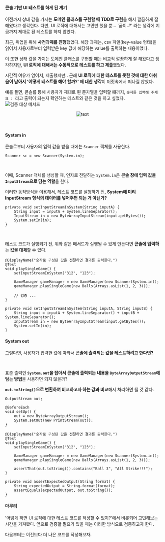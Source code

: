 <div class=markdown-body>

#### 콘솔 기반 UI 테스트를 하게 된 계기

이전까지 상태 값을 가지는 **도메인 클래스를 구현할 때 TDD로 구현**을 해서 깔끔하게 잘 해왔다고 생각한다.
다만, UI 로직에 대해서는 고민만 했을 뿐... '굳이..?' 라는 생각에 지금까지 제대로 된 테스트를 하지 않았다.

최근, 취업을 위해 **사전과제를 진행**했었다.
해당 과제는, csv 파일(key-value 형태)을 읽어서 사용자로부터 입력받은 key 값에 해당하는 value를 출력하는 내용이었다.

이 또한 상태 값을 가지는 도메인 클래스를 구현할 때는 비교적 깔끔하게 잘 해왔다고 생각하지만,
**UI 로직에 대해서는 수동적으로 테스트를 하고 제출**했었다.

시간적 여유가 없어서, 제출했지만.. 근래 **UI 로직에 대한 테스트를 못한 것에 대한 아쉬움이 남아서 '어떻게 테스트를 해야 할까?' 에 대한 생각**이 머릿속에서 떠나질 않았다.

예를 들면, 콘솔를 통해 사용자가 제대로 된 문자열을 입력할 떄까지, `숫자를 입력해 주세요 : `라고 출력이 되는지 확인하는 테스트와 같은 것을 하고 싶었다.
![검증 대상 메서드](https://github.com/hbkuk/baseball-game-by-tdd/assets/109803585/6d9578f5-bb8c-4928-b908-b259736cd105)

<p align="center">
  <img src="https://github.com/hbkuk/baseball-game-by-tdd/assets/109803585/2b117758-cf2f-4d8e-8c34-dc77b0bbed0b" alt="text" width="number" />
</p> 

<br>

#### System in

콘솔로부터 사용자의 입력 값을 받을 때에는 `Scanner` 객체를 사용한다.
```
Scanner sc = new Scanner(System.in);
```

<br>

이때, Scanner 객체를 생성할 때, 인자로 전달하는 `System.in`은 **콘솔 창에 입력 값을 `InputStream`으로 담는 역할**을 한다.

이러한 동작방식을 이용해서, 테스트 코드를 실행하기 전, **System에 미리 InputStream 형식의 데이터를 넣어주면 되는 거 아닌가?**

```
private void setInputStreamInSystem(String inputA) {
    String input = inputA + System.lineSeparator();
    InputStream in = new ByteArrayInputStream(input.getBytes());
    System.setIn(in);
}
```  

<br>

테스트 코드가 실행되기 전, 위와 같은 메서드가 실행될 수 있게 만든다면 **콘솔에 입력하는 값을 대체**할 수 있다.
```
@DisplayName("숫자로 구성된 값을 전달하면 결과를 출력한다.")
@Test
void playSingleGame() {
    setInputStreamInSystem("312", "123");

    GameManager gameManager = new GameManager(new Scanner(System.in));
    gameManager.playSingleGame(new Balls(Arrays.asList(1, 2, 3)));

    // 검증 ...
}

private void setInputStreamInSystem(String inputA, String inputB) {
    String input = inputA + System.lineSeparator() + inputB + System.lineSeparator();
    InputStream in = new ByteArrayInputStream(input.getBytes());
    System.setIn(in);
}
```


#### System out

그렇다면, 사용자가 입력한 값에 따라서 **콘솔에 출력되는 값을 테스트하려고 한다면?**

<br>

표준 출력인 **`System.out`을 잡아서 콘솔에 출력되는 내용을 `ByteArrayOutputStream`에 담는 방법**을 사용하면 되지 않을까?

**`out.toString()`으로 변환하여 비교하고자 하는 값과 비교**해서 처리하면 될 것 같다.

```
OutputStream out;

@BeforeEach
void setUp() {
    out = new ByteArrayOutputStream();
    System.setOut(new PrintStream(out));
}

@DisplayName("숫자로 구성된 값을 전달하면 결과를 출력한다.")
@Test
void playSingleGame() {
    setInputStreamInSystem("312", "123");

    GameManager gameManager = new GameManager(new Scanner(System.in));
    gameManager.playSingleGame(new Balls(Arrays.asList(1, 2, 3)));

    assertThat(out.toString()).contains("Ball 3", "All Strike!!!");
}

private void assertExpectedOutput(String format) {
    String expectedOutput = String.format(format);
    assertEquals(expectedOutput, out.toString());
}
```

#### 마무리

'어떻게 하면 UI 로직에 대한 테스트 코드를 작성할 수 있지?'에서 비롯되어 고민해보는 시간을 가져봤다.
앞으로 검증할 필요가 있을 때는 이러한 방식으로 검증하고자 한다.

다음부터는 이전보다 더 나은 코드를 작성해보자.

</div>